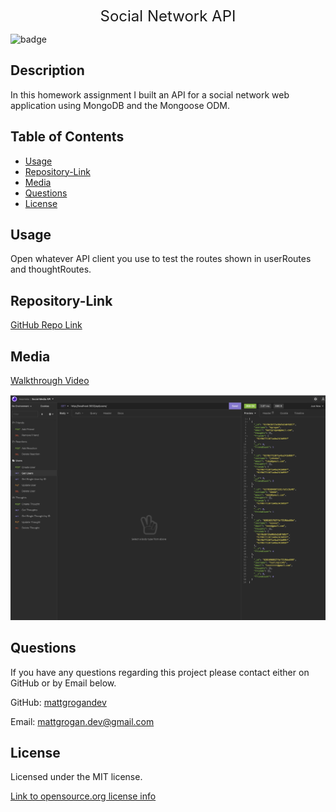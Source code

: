 <p align="center">
  <font size="5">Social Network API</font> 
</p>

![badge](https://img.shields.io/badge/license-MIT-blue)

## Description

In this homework assignment I built an API for a social network web application using MongoDB and the Mongoose ODM.

## Table of Contents

- [Usage](#usage)
- [Repository-Link](#repository-link)
- [Media](#media)
- [Questions](#questions)
- [License](#license)

## Usage

Open whatever API client you use to test the routes shown in userRoutes and thoughtRoutes.

## Repository-Link

[GitHub Repo Link](https://github.com/mattgrogandev/social-network-api)

## Media

[Walkthrough Video](https://watch.screencastify.com/v/6u54xRHvzCjoFYuUCxNm)

![test-website-screenshot](./images/1.jpg)

## Questions

If you have any questions regarding this project please contact either on GitHub or by Email below.

GitHub: [mattgrogandev](https://github.com/mattgrogandev)

Email: mattgrogan.dev@gmail.com

## License

Licensed under the MIT license.

[Link to opensource.org license info](https://opensource.org/licenses/MIT)
